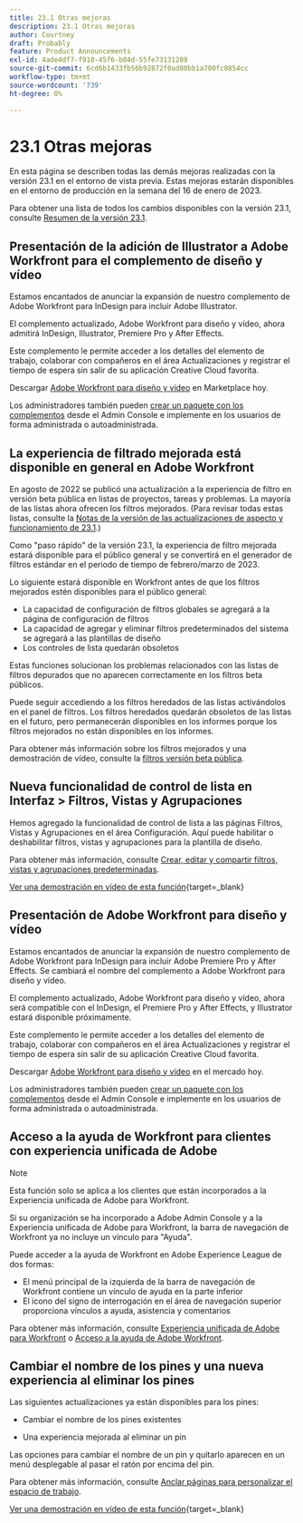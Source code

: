 ```yaml
---
title: 23.1 Otras mejoras
description: 23.1 Otras mejoras
author: Courtney
draft: Probably
feature: Product Announcements
exl-id: 4ade4df7-f910-45f6-b04d-55fe73131289
source-git-commit: 6cd6b1433fb56b92872f0ad80bb1a700fc0854cc
workflow-type: tm+mt
source-wordcount: '739'
ht-degree: 0%

---
```


# 23.1 Otras mejoras

En esta página se describen todas las demás mejoras realizadas con la versión 23.1 en el entorno de vista previa. Estas mejoras estarán disponibles en el entorno de producción en la semana del 16 de enero de 2023.

Para obtener una lista de todos los cambios disponibles con la versión 23.1, consulte [Resumen de la versión 23.1](/help/quicksilver/product-announcements/product-releases/23.1-release-activity/23-1-release-overview.md).

## Presentación de la adición de Illustrator a Adobe Workfront para el complemento de diseño y vídeo

Estamos encantados de anunciar la expansión de nuestro complemento de Adobe Workfront para InDesign para incluir Adobe Illustrator.

El complemento actualizado, Adobe Workfront para diseño y vídeo, ahora admitirá InDesign, Illustrator, Premiere Pro y After Effects.

Este complemento le permite acceder a los detalles del elemento de trabajo, colaborar con compañeros en el área Actualizaciones y registrar el tiempo de espera sin salir de su aplicación Creative Cloud favorita.

Descargar [Adobe Workfront para diseño y vídeo](https://exchange.adobe.com/apps/cc/108938/adobe-workfront-for-design-and-video) en Marketplace hoy.

Los administradores también pueden [crear un paquete con los complementos](https://helpx.adobe.com/in/enterprise/using/manage-extensions.html) desde el Admin Console e implemente en los usuarios de forma administrada o autoadministrada.

## La experiencia de filtrado mejorada está disponible en general en Adobe Workfront

En agosto de 2022 se publicó una actualización a la experiencia de filtro en versión beta pública en listas de proyectos, tareas y problemas. La mayoría de las listas ahora ofrecen los filtros mejorados. (Para revisar todas estas listas, consulte la [Notas de la versión de las actualizaciones de aspecto y funcionamiento de 23.1](/help/quicksilver/product-announcements/product-releases/23.1-release-activity/23-1-look-and-feel-updates.md).)

Como &quot;paso rápido&quot; de la versión 23.1, la experiencia de filtro mejorada estará disponible para el público general y se convertirá en el generador de filtros estándar en el periodo de tiempo de febrero/marzo de 2023.

Lo siguiente estará disponible en Workfront antes de que los filtros mejorados estén disponibles para el público general:

* La capacidad de configuración de filtros globales se agregará a la página de configuración de filtros
* La capacidad de agregar y eliminar filtros predeterminados del sistema se agregará a las plantillas de diseño
* Los controles de lista quedarán obsoletos

Estas funciones solucionan los problemas relacionados con las listas de filtros depurados que no aparecen correctamente en los filtros beta públicos.

Puede seguir accediendo a los filtros heredados de las listas activándolos en el panel de filtros. Los filtros heredados quedarán obsoletos de las listas en el futuro, pero permanecerán disponibles en los informes porque los filtros mejorados no están disponibles en los informes.

Para obtener más información sobre los filtros mejorados y una demostración de vídeo, consulte la [filtros versión beta pública](/help/quicksilver/product-announcements/product-releases/22.4-release-activity/22-4-project-enhancements.md).

## Nueva funcionalidad de control de lista en Interfaz > Filtros, Vistas y Agrupaciones

Hemos agregado la funcionalidad de control de lista a las páginas Filtros, Vistas y Agrupaciones en el área Configuración. Aquí puede habilitar o deshabilitar filtros, vistas y agrupaciones para la plantilla de diseño.

Para obtener más información, consulte [Crear, editar y compartir filtros, vistas y agrupaciones predeterminadas](/help/quicksilver/administration-and-setup/set-up-workfront/configure-system-defaults/create-and-share-default-fvgs.md).

[Ver una demostración en vídeo de esta función](https://video.tv.adobe.com/v/3412057/){target=_blank}

## Presentación de Adobe Workfront para diseño y vídeo

Estamos encantados de anunciar la expansión de nuestro complemento de Adobe Workfront para InDesign para incluir Adobe Premiere Pro y After Effects. Se cambiará el nombre del complemento a Adobe Workfront para diseño y vídeo.

El complemento actualizado, Adobe Workfront para diseño y vídeo, ahora será compatible con el InDesign, el Premiere Pro y After Effects, y Illustrator estará disponible próximamente.

Este complemento le permite acceder a los detalles del elemento de trabajo, colaborar con compañeros en el área Actualizaciones y registrar el tiempo de espera sin salir de su aplicación Creative Cloud favorita.

Descargar [Adobe Workfront para diseño y vídeo](https://exchange.adobe.com/apps/cc/108938/adobe-workfront-for-design-and-video) en el mercado hoy.

Los administradores también pueden [crear un paquete con los complementos](https://helpx.adobe.com/in/enterprise/using/manage-extensions.html) desde el Admin Console e implemente en los usuarios de forma administrada o autoadministrada.

## Acceso a la ayuda de Workfront para clientes con experiencia unificada de Adobe

>[!NOTE]
>
>Esta función solo se aplica a los clientes que están incorporados a la Experiencia unificada de Adobe para Workfront.

Si su organización se ha incorporado a Adobe Admin Console y a la Experiencia unificada de Adobe para Workfront, la barra de navegación de Workfront ya no incluye un vínculo para &quot;Ayuda&quot;.

Puede acceder a la ayuda de Workfront en Adobe Experience League de dos formas:

* El menú principal de la izquierda de la barra de navegación de Workfront contiene un vínculo de ayuda en la parte inferior
* El icono del signo de interrogación en el área de navegación superior proporciona vínculos a ayuda, asistencia y comentarios

Para obtener más información, consulte [Experiencia unificada de Adobe para Workfront](/help/quicksilver/workfront-basics/navigate-workfront/workfront-navigation/adobe-unified-experience.md) o [Acceso a la ayuda de Adobe Workfront](/help/quicksilver/workfront-basics/navigate-workfront/workfront-navigation/access-workfront-help.md).

## Cambiar el nombre de los pines y una nueva experiencia al eliminar los pines

Las siguientes actualizaciones ya están disponibles para los pines:

* Cambiar el nombre de los pines existentes

* Una experiencia mejorada al eliminar un pin

Las opciones para cambiar el nombre de un pin y quitarlo aparecen en un menú desplegable al pasar el ratón por encima del pin.

Para obtener más información, consulte [Anclar páginas para personalizar el espacio de trabajo](/help/quicksilver/workfront-basics/the-new-workfront-experience/pin-pages.md).

[Ver una demostración en vídeo de esta función](https://video.tv.adobe.com/v/3412389/){target=_blank}

